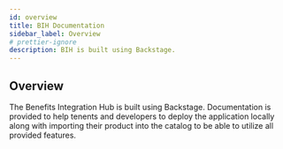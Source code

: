 ```yaml
---
id: overview
title: BIH Documentation
sidebar_label: Overview
# prettier-ignore
description: BIH is built using Backstage.
---
```


## Overview

The Benefits Integration Hub is built using Backstage.  Documentation is provided to help tenents and developers to deploy the application locally along with importing their product into the catalog to be able to utilize all provided features.  